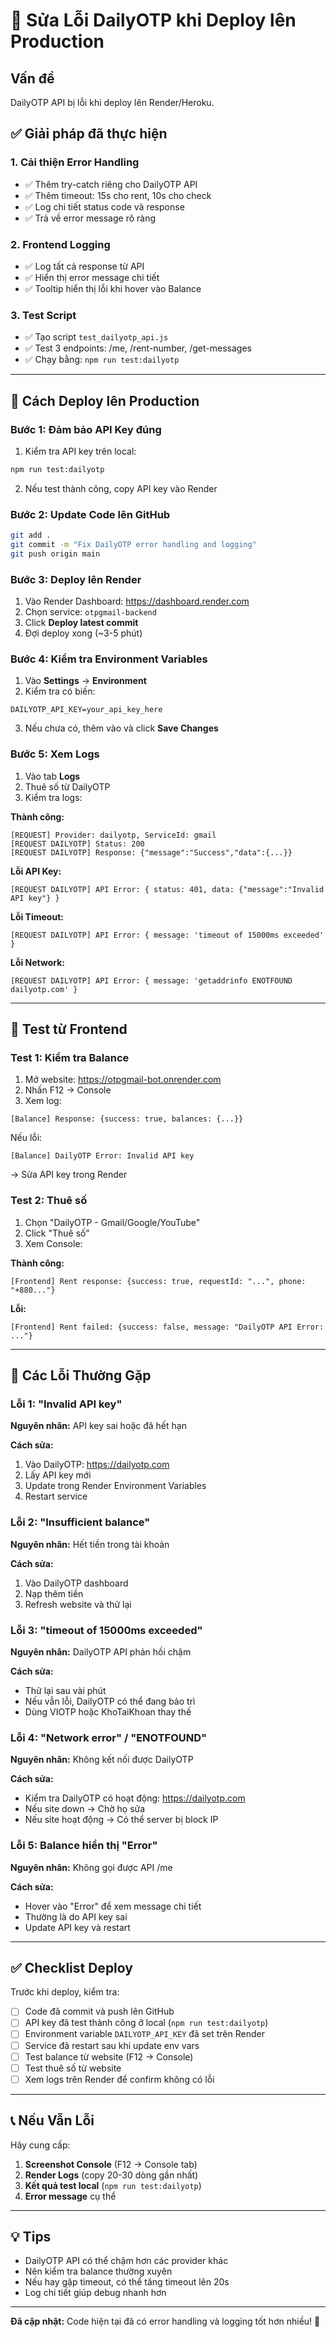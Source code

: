 # 🚀 Sửa Lỗi DailyOTP khi Deploy lên Production

## Vấn đề
DailyOTP API bị lỗi khi deploy lên Render/Heroku.

## ✅ Giải pháp đã thực hiện

### 1. Cải thiện Error Handling
- ✅ Thêm try-catch riêng cho DailyOTP API
- ✅ Thêm timeout: 15s cho rent, 10s cho check
- ✅ Log chi tiết status code và response
- ✅ Trả về error message rõ ràng

### 2. Frontend Logging
- ✅ Log tất cả response từ API
- ✅ Hiển thị error message chi tiết
- ✅ Tooltip hiển thị lỗi khi hover vào Balance

### 3. Test Script
- ✅ Tạo script `test_dailyotp_api.js`
- ✅ Test 3 endpoints: /me, /rent-number, /get-messages
- ✅ Chạy bằng: `npm run test:dailyotp`

---

## 🔧 Cách Deploy lên Production

### Bước 1: Đảm bảo API Key đúng

1. Kiểm tra API key trên local:
```bash
npm run test:dailyotp
```

2. Nếu test thành công, copy API key vào Render

### Bước 2: Update Code lên GitHub

```bash
git add .
git commit -m "Fix DailyOTP error handling and logging"
git push origin main
```

### Bước 3: Deploy lên Render

1. Vào Render Dashboard: https://dashboard.render.com
2. Chọn service: `otpgmail-backend`
3. Click **Deploy latest commit**
4. Đợi deploy xong (~3-5 phút)

### Bước 4: Kiểm tra Environment Variables

1. Vào **Settings** → **Environment**
2. Kiểm tra có biến:
```
DAILYOTP_API_KEY=your_api_key_here
```
3. Nếu chưa có, thêm vào và click **Save Changes**

### Bước 5: Xem Logs

1. Vào tab **Logs**
2. Thuê số từ DailyOTP
3. Kiểm tra logs:

**Thành công:**
```
[REQUEST] Provider: dailyotp, ServiceId: gmail
[REQUEST DAILYOTP] Status: 200
[REQUEST DAILYOTP] Response: {"message":"Success","data":{...}}
```

**Lỗi API Key:**
```
[REQUEST DAILYOTP] API Error: { status: 401, data: {"message":"Invalid API key"} }
```

**Lỗi Timeout:**
```
[REQUEST DAILYOTP] API Error: { message: 'timeout of 15000ms exceeded' }
```

**Lỗi Network:**
```
[REQUEST DAILYOTP] API Error: { message: 'getaddrinfo ENOTFOUND dailyotp.com' }
```

---

## 🧪 Test từ Frontend

### Test 1: Kiểm tra Balance

1. Mở website: https://otpgmail-bot.onrender.com
2. Nhấn F12 → Console
3. Xem log:
```
[Balance] Response: {success: true, balances: {...}}
```

Nếu lỗi:
```
[Balance] DailyOTP Error: Invalid API key
```
→ Sửa API key trong Render

### Test 2: Thuê số

1. Chọn "DailyOTP - Gmail/Google/YouTube"
2. Click "Thuê số"
3. Xem Console:

**Thành công:**
```
[Frontend] Rent response: {success: true, requestId: "...", phone: "+880..."}
```

**Lỗi:**
```
[Frontend] Rent failed: {success: false, message: "DailyOTP API Error: ..."}
```

---

## 🐛 Các Lỗi Thường Gặp

### Lỗi 1: "Invalid API key"

**Nguyên nhân:** API key sai hoặc đã hết hạn

**Cách sửa:**
1. Vào DailyOTP: https://dailyotp.com
2. Lấy API key mới
3. Update trong Render Environment Variables
4. Restart service

### Lỗi 2: "Insufficient balance"

**Nguyên nhân:** Hết tiền trong tài khoản

**Cách sửa:**
1. Vào DailyOTP dashboard
2. Nạp thêm tiền
3. Refresh website và thử lại

### Lỗi 3: "timeout of 15000ms exceeded"

**Nguyên nhân:** DailyOTP API phản hồi chậm

**Cách sửa:**
- Thử lại sau vài phút
- Nếu vẫn lỗi, DailyOTP có thể đang bảo trì
- Dùng VIOTP hoặc KhoTaiKhoan thay thế

### Lỗi 4: "Network error" / "ENOTFOUND"

**Nguyên nhân:** Không kết nối được DailyOTP

**Cách sửa:**
- Kiểm tra DailyOTP có hoạt động: https://dailyotp.com
- Nếu site down → Chờ họ sửa
- Nếu site hoạt động → Có thể server bị block IP

### Lỗi 5: Balance hiển thị "Error"

**Nguyên nhân:** Không gọi được API /me

**Cách sửa:**
- Hover vào "Error" để xem message chi tiết
- Thường là do API key sai
- Update API key và restart

---

## ✅ Checklist Deploy

Trước khi deploy, kiểm tra:

- [ ] Code đã commit và push lên GitHub
- [ ] API key đã test thành công ở local (`npm run test:dailyotp`)
- [ ] Environment variable `DAILYOTP_API_KEY` đã set trên Render
- [ ] Service đã restart sau khi update env vars
- [ ] Test balance từ website (F12 → Console)
- [ ] Test thuê số từ website
- [ ] Xem logs trên Render để confirm không có lỗi

---

## 📞 Nếu Vẫn Lỗi

Hãy cung cấp:

1. **Screenshot Console** (F12 → Console tab)
2. **Render Logs** (copy 20-30 dòng gần nhất)
3. **Kết quả test local** (`npm run test:dailyotp`)
4. **Error message** cụ thể

---

## 💡 Tips

- DailyOTP API có thể chậm hơn các provider khác
- Nên kiểm tra balance thường xuyên
- Nếu hay gặp timeout, có thể tăng timeout lên 20s
- Log chi tiết giúp debug nhanh hơn

---

**Đã cập nhật:** Code hiện tại đã có error handling và logging tốt hơn nhiều! 🎉

